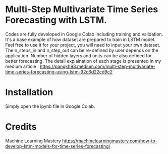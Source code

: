 # Multi-Step Multivariate Time Series Forecasting with LSTM.
Codes are fully developed in Google Colab including training and validation.
It's a base example of how dataset are prepared to train in LSTM model.
Feel free to use it for your project, you will need to input your own dataset.
The n_steps_in and n_step_out can be re-defined by user depends on the application. 
Number of hidden layers and units can be also defined for better forecasting. 
The detail explaination of each stage is presented in my medium article : https://pangkh98.medium.com/multi-step-multivariate-time-series-forecasting-using-lstm-92c6d22cd9c2

# Installation 
Simply open the ipynb file in Google Colab. 


# Credits
Machine Learning Mastery 
https://machinelearningmastery.com/how-to-develop-lstm-models-for-time-series-forecasting/
